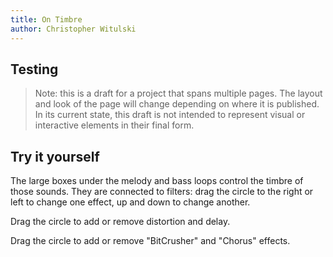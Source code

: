 ```yaml
---
title: On Timbre
author: Christopher Witulski
---
```

<main>

## Testing

>Note: this is a draft for a project that spans multiple pages. The layout and look of the page will change depending on where it is published. In its current state, this draft is not intended to represent visual or interactive elements in their final form.

## Try it yourself

The large boxes under the melody and bass loops control the timbre of those sounds. They are connected to filters: drag the circle to the right or left to change one effect, up and down to change another.

<div id="playButton"></div>

<div id="melodyLoop" class="loop"></div>

Drag the circle to add or remove distortion and delay.

<div id="synthEffects" class="effects"></div>

<div id="bassLoop" class="loop"></div>

Drag the circle to add or remove "BitCrusher" and "Chorus" effects.

<div id="bassEffects" class="effects"></div>

<div id="drumLoop" class="loop"></div>

</main>

  <script src="https://code.jquery.com/jquery-1.12.4.js"></script>
  <script src="https://code.jquery.com/ui/1.12.1/jquery-ui.js"></script>
  <script src="main.js"></script>
